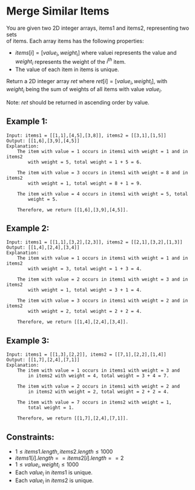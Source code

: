 # Merge Similar Items

You are given two 2D integer arrays, items1 and items2, representing two sets  
of items. Each array items has the following properties:

* $items[i] = [value_i, weight_i]$ where valuei represents the value and  
$weight_i$ represents the weight of the $i^{th}$ item.
* The value of each item in items is unique.

Return a 2D integer array $ret$ where $ret[i] = [value_i, weight_i]$, with  
$weight_i$ being the sum of weights of all items with value $value_i$.

Note: $ret$ should be returned in ascending order by value.

 

## Example 1:

    Input: items1 = [[1,1],[4,5],[3,8]], items2 = [[3,1],[1,5]]
    Output: [[1,6],[3,9],[4,5]]
    Explanation: 
        The item with value = 1 occurs in items1 with weight = 1 and in items2 
            with weight = 5, total weight = 1 + 5 = 6.

        The item with value = 3 occurs in items1 with weight = 8 and in items2 
            with weight = 1, total weight = 8 + 1 = 9.

        The item with value = 4 occurs in items1 with weight = 5, total 
            weight = 5.  

        Therefore, we return [[1,6],[3,9],[4,5]].

## Example 2:

    Input: items1 = [[1,1],[3,2],[2,3]], items2 = [[2,1],[3,2],[1,3]]
    Output: [[1,4],[2,4],[3,4]]
    Explanation: 
        The item with value = 1 occurs in items1 with weight = 1 and in items2 
            with weight = 3, total weight = 1 + 3 = 4.

        The item with value = 2 occurs in items1 with weight = 3 and in items2 
            with weight = 1, total weight = 3 + 1 = 4.

        The item with value = 3 occurs in items1 with weight = 2 and in items2 
            with weight = 2, total weight = 2 + 2 = 4.

        Therefore, we return [[1,4],[2,4],[3,4]].

## Example 3:

    Input: items1 = [[1,3],[2,2]], items2 = [[7,1],[2,2],[1,4]]
    Output: [[1,7],[2,4],[7,1]]
    Explanation:
        The item with value = 1 occurs in items1 with weight = 3 and 
            in items2 with weight = 4, total weight = 3 + 4 = 7. 

        The item with value = 2 occurs in items1 with weight = 2 and 
            in items2 with weight = 2, total weight = 2 + 2 = 4. 

        The item with value = 7 occurs in items2 with weight = 1, 
            total weight = 1.

        Therefore, we return [[1,7],[2,4],[7,1]].

 

## Constraints:

* $1 \le items1.length, items2.length \le 1000$
* $items1[i].length == items2[i].length == 2$
* $1 \le value_i, weight_i \le 1000$
* Each $value_i$ in $items1$ is unique.
* Each $value_i$ in $items2$ is unique.


